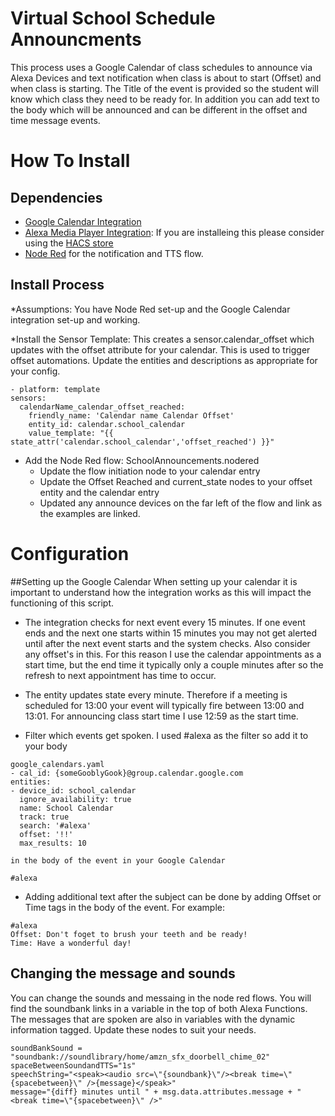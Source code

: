 # Virtual School Schedule Announcments
   This process uses a Google Calendar of class schedules to announce via Alexa Devices and text notification when class is about to start (Offset) and when class is starting.  The Title of the event is provided so the student will know which class they need to be ready for.  In addition you can add text to the body which will be announced and can be different in the offset and time message events.

# How To Install
## Dependencies
  * [Google Calendar Integration](https://www.home-assistant.io/integrations/calendar.google/) 
  * [Alexa Media Player Integration](https://github.com/custom-components/alexa_media_player): If you are installeing this please consider using the [HACS store](https://community.home-assistant.io/t/custom-component-hacs/121727)
  * [Node Red](https://community.home-assistant.io/t/home-assistant-community-add-on-node-red/55023) for the notification and TTS flow.  

## Install Process  
  *Assumptions: You have Node Red set-up and the Google Calendar integration set-up and working.

  *Install the Sensor Template:  This creates a sensor.calendar_offset which updates with the offset attribute for your calendar.  This is used to trigger offset automations.  Update the entities and descriptions as appropriate for your config.
  ```
  - platform: template
  sensors:
    calendarName_calendar_offset_reached:
      friendly_name: 'Calendar name Calendar Offset'
      entity_id: calendar.school_calendar
      value_template: "{{ state_attr('calendar.school_calendar','offset_reached') }}"  
  ```
  * Add the Node Red flow: SchoolAnnouncements.nodered
    - Update the flow initiation node to your calendar entry
    - Update the Offset Reached and current_state nodes to your offset entity and the calendar entry
    - Updated any announce devices on the far left of the flow and link as the examples are linked.

# Configuration
##Setting up the Google Calendar
  When setting up your calendar it is important to understand how the integration works as this will impact the functioning of this script.
  
  * The integration checks for next event every 15 minutes.  If one event ends and the next one starts within 15 minutes you may not get alerted until after the next event starts and the system checks.  Also consider any offset's in this.  For this reason I use the calendar appointments as a start time, but the end time it typically only a couple minutes after so the refresh to next appointment has time to occur.

  * The entity updates state every minute.  Therefore if a meeting is scheduled for 13:00 your event will typically fire between 13:00 and 13:01.  For announcing class start time I use 12:59 as the start time.

  * Filter which events get spoken.  I used #alexa as the filter so add it to your body
  ```
  google_calendars.yaml
  - cal_id: {someGooblyGook}@group.calendar.google.com
  entities:
  - device_id: school_calendar
    ignore_availability: true
    name: School Calendar
    track: true
    search: '#alexa'
    offset: '!!'
    max_results: 10
  
  in the body of the event in your Google Calendar

  #alexa
  ```
  * Adding additional text after the subject can be done by adding Offset or Time tags in the body of the event.  For example:
  ```
  #alexa
Offset: Don't foget to brush your teeth and be ready!
Time: Have a wonderful day!
  ```

## Changing the message and sounds
   You can change the sounds and messaing in the node red flows.  You will find the soundbank links in a variable in the top of both Alexa Functions.  The messages that are spoken are also in variables with the dynamic information tagged.  Update these nodes to suit your needs.
```
soundBankSound = "soundbank://soundlibrary/home/amzn_sfx_doorbell_chime_02"
spaceBetweenSoundandTTS="1s"
speechString="<speak><audio src=\"{soundbank}\"/><break time=\"{spacebetween}\" />{message}</speak>"
message="{diff} minutes until " + msg.data.attributes.message + "<break time=\"{spacebetween}\" />"

```